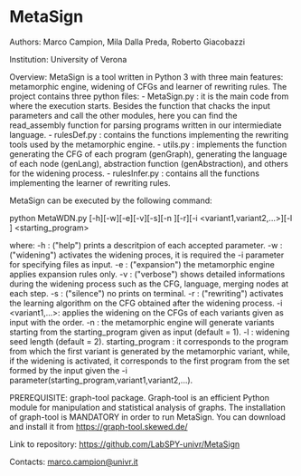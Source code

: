 # MetaSign

Authors: Marco Campion, Mila Dalla Preda, Roberto Giacobazzi

Institution: University of Verona

Overview: 
MetaSign is a tool written in Python 3 with three main features: metamorphic engine, widening of CFGs and learner of rewriting rules. 
The project contains three python files:
	- MetaSign.py : it is the main code from where the execution starts. Besides the function that chacks the input parameters and call the other modules, here you can find the read_assembly function for parsing programs written in our intermiediate language.
	- rulesDef.py : contains the functions implementing the rewriting tools used by the metamorphic engine.
	- utils.py : implements the function generating the CFG of each program (genGraph), generating the language of each node (genLang), abstraction function (genAbstraction), and others for the widening process.
	- rulesInfer.py : contains all the functions implementing the learner of rewriting rules.

MetaSign can be executed by the following command:

 python MetaWDN.py [-h][-w][-e][-v][-s][-n <value>][-r][-i <variant1,variant2,...>][-l <value>] <starting_program>

where:
	-h : ("help") prints a descritpion of each accepted parameter.
	-w : ("widening") activates the widening proces, it is required the -i parameter for specifying files as input.
	-e : ("expansion") the metamorphic engine applies expansion rules only.
	-v : ("verbose") shows detailed informations during the widening process such as the CFG, language, merging nodes at each step.
	-s : ("silence") no prints on terminal.
	-r : ("rewriting") activates the learning algorithm on the CFG obtained after the widening process.
	-i <variant1,...>: applies the widening on the CFGs of each variants given as input with the order.
	-n <value> : the metamorphic engine will generate <value> variants starting from the starting_program given as input (default = 1).
	-l <value> : widening seed length (default = 2).
	starting_program : it corresponds to the program from which the first variant is generated by the metamorphic variant, while, if the widening is activated, it corresponds to the first program from the set formed by the input given the -i parameter(starting_program,variant1,variant2,...).

PREREQUISITE: graph-tool package. Graph-tool is an efficient Python module for manipulation and statistical analysis of graphs. The installation of graph-tool is MANDATORY in order to run MetaSign. You can download and install it from https://graph-tool.skewed.de/

Link to repository: https://github.com/LabSPY-univr/MetaSign

Contacts: marco.campion@univr.it
